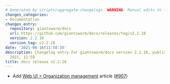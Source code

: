 ```yaml
---
# Generated by scripts/aggregate-changelogs. WARNING: Manual edits to this files will be overwritten.
changes_categories:
- Documentation
changes_entry:
  repository: giantswarm/docs
  url: https://github.com/giantswarm/docs/releases/tag/v2.2.18
  version: 2.2.18
  version_tag: v2.2.18
date: '2021-06-16T11:58:35'
description: Changelog entry for giantswarm/docs version 2.2.18, published on 16 June
  2021, 11:58
title: docs release v2.2.18
---
```


- Add [Web UI > Organization management](https://docs.giantswarm.io/platform-overview/web-interface/organizations/) article ([#907](https://github.com/giantswarm/docs/pull/907))
